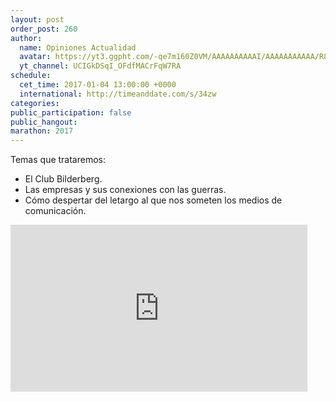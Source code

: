 ```yaml
---
layout: post
order_post: 260
author:
  name: Opiniones Actualidad
  avatar: https://yt3.ggpht.com/-qe7m160Z0VM/AAAAAAAAAAI/AAAAAAAAAAA/R8Y0IYy3sZU/s88-c-k-no-mo-rj-c0xffffff/photo.jpg
  yt_channel: UCIGkDSqI_OFdfMACrFqW7RA
schedule:
  cet_time: 2017-01-04 13:00:00 +0000
  international: http://timeanddate.com/s/34zw
categories:
public_participation: false
public_hangout:
marathon: 2017
---
```

Temas que trataremos:

- El Club Bilderberg.
- Las empresas y sus conexiones con las guerras.
- Cómo despertar del letargo al que nos someten los medios de comunicación.

<iframe width="475" height="267" src="https://www.youtube.com/embed/k9gfOhuQ2CM" frameborder="0" allowfullscreen></iframe>
